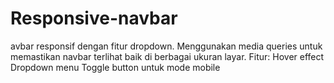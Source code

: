 # Responsive-navbar
avbar responsif dengan fitur dropdown. Menggunakan media queries untuk memastikan navbar terlihat baik di berbagai ukuran layar. Fitur: Hover effect Dropdown menu Toggle button untuk mode mobile
